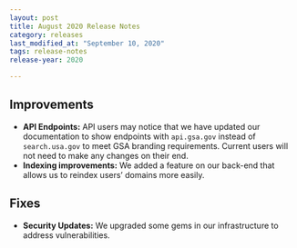 ```yaml
---
layout: post
title: August 2020 Release Notes
category: releases
last_modified_at: "September 10, 2020"
tags: release-notes
release-year: 2020

---
```


## Improvements

* **API Endpoints:** API users may notice that we have updated our documentation to show endpoints with `api.gsa.gov` instead of `search.usa.gov` to meet GSA branding requirements. Current users will not need to make any changes on their end.
* **Indexing improvements:** We added a feature on our back-end that allows us to reindex users’ domains more easily.

## Fixes

* **Security Updates:** We upgraded some gems in our infrastructure to address vulnerabilities.
